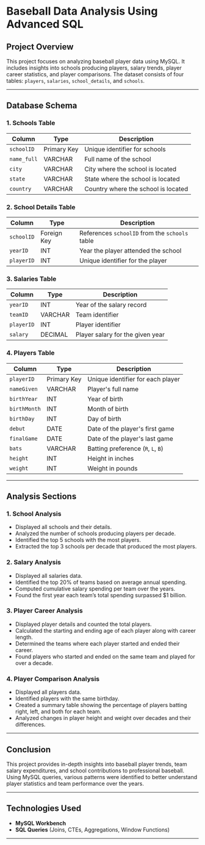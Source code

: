 # **Baseball Data Analysis Using Advanced SQL**

## **Project Overview**
This project focuses on analyzing baseball player data using MySQL. It includes insights into schools producing players, salary trends, player career statistics, and player comparisons. The dataset consists of four tables: `players`, `salaries`, `school_details`, and `schools`.

---

## **Database Schema**
### **1. Schools Table**
| Column   | Type         | Description                        |
|----------|-------------|------------------------------------|
| `schoolID` | Primary Key | Unique identifier for schools     |
| `name_full` | VARCHAR     | Full name of the school           |
| `city`   | VARCHAR     | City where the school is located  |
| `state`  | VARCHAR     | State where the school is located |
| `country` | VARCHAR     | Country where the school is located |

### **2. School Details Table**
| Column   | Type         | Description                                      |
|----------|-------------|--------------------------------------------------|
| `schoolID` | Foreign Key | References `schoolID` from the `schools` table |
| `yearID` | INT         | Year the player attended the school            |
| `playerID` | INT         | Unique identifier for the player               |

### **3. Salaries Table**
| Column   | Type         | Description                         |
|----------|-------------|-------------------------------------|
| `yearID` | INT         | Year of the salary record          |
| `teamID` | VARCHAR     | Team identifier                     |
| `playerID` | INT         | Player identifier                  |
| `salary` | DECIMAL     | Player salary for the given year   |

### **4. Players Table**
| Column   | Type         | Description                                      |
|----------|-------------|--------------------------------------------------|
| `playerID` | Primary Key | Unique identifier for each player              |
| `nameGiven` | VARCHAR     | Player's full name                             |
| `birthYear` | INT         | Year of birth                                 |
| `birthMonth` | INT         | Month of birth                               |
| `birthDay` | INT         | Day of birth                                 |
| `debut` | DATE        | Date of the player's first game                |
| `finalGame` | DATE        | Date of the player's last game                |
| `bats` | VARCHAR     | Batting preference (`R`, `L`, `B`)              |
| `height` | INT         | Height in inches                              |
| `weight` | INT         | Weight in pounds                              |

---

## **Analysis Sections**

### **1. School Analysis**
- Displayed all schools and their details.
- Analyzed the number of schools producing players per decade.
- Identified the top 5 schools with the most players.
- Extracted the top 3 schools per decade that produced the most players.

### **2. Salary Analysis**
- Displayed all salaries data.
- Identified the top 20% of teams based on average annual spending.
- Computed cumulative salary spending per team over the years.
- Found the first year each team’s total spending surpassed $1 billion.

### **3. Player Career Analysis**
- Displayed player details and counted the total players.
- Calculated the starting and ending age of each player along with career length.
- Determined the teams where each player started and ended their career.
- Found players who started and ended on the same team and played for over a decade.

### **4. Player Comparison Analysis**
- Displayed all players data.
- Identified players with the same birthday.
- Created a summary table showing the percentage of players batting right, left, and both for each team.
- Analyzed changes in player height and weight over decades and their differences.

---

## **Conclusion**
This project provides in-depth insights into baseball player trends, team salary expenditures, and school contributions to professional baseball. Using MySQL queries, various patterns were identified to better understand player statistics and team performance over the years.

---

## **Technologies Used**
- **MySQL Workbench**
- **SQL Queries** (Joins, CTEs, Aggregations, Window Functions)

---

